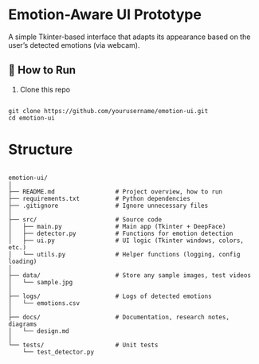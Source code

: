 # Emotion-Aware UI Prototype

A simple Tkinter-based interface that adapts its appearance
based on the user’s detected emotions (via webcam).

## 🚀 How to Run

1. Clone this repo
<code>
git clone https://github.com/yourusername/emotion-ui.git
cd emotion-ui
</code>

# Structure
<code>
emotion-ui/
│
├── README.md                 # Project overview, how to run
├── requirements.txt          # Python dependencies
├── .gitignore                # Ignore unnecessary files
│
├── src/                      # Source code
│   ├── main.py               # Main app (Tkinter + DeepFace)
│   ├── detector.py           # Functions for emotion detection
│   ├── ui.py                 # UI logic (Tkinter windows, colors, etc.)
│   └── utils.py              # Helper functions (logging, config loading)
│
├── data/                     # Store any sample images, test videos
│   └── sample.jpg
│
├── logs/                     # Logs of detected emotions
│   └── emotions.csv
│
├── docs/                     # Documentation, research notes, diagrams
│   └── design.md
│
└── tests/                    # Unit tests
    └── test_detector.py
</code>
